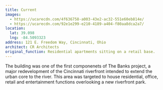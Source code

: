 ```yaml
---
title: Current
images:
  - https://ucarecdn.com/4f636758-a003-43e2-ac32-551e60eb814e/
  - https://ucarecdn.com/92e1e299-e210-4189-a404-f80aa8dca2a7/
location:
  lat: 39.098
  lng: -84.5093323
address: 121 E. Freedom Way, Cincinnati, Ohio
architect: CR Architects
original_function: Residential apartments sitting on a retail base.
---
```


The building was one of the first componenets of The Banks project, a major redevelopment of the Cincinnati riverfront intended to extend the urban core to the river. This area was targeted to house residential, office, retail and entertainment functions overlooking a new riverfront park.

